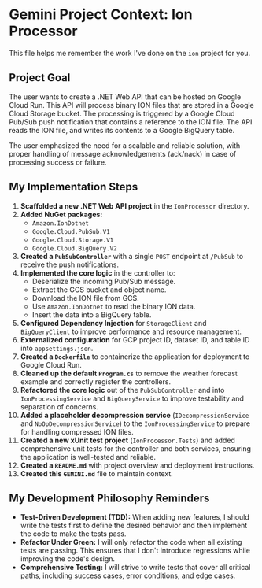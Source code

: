 # Gemini Project Context: Ion Processor

This file helps me remember the work I've done on the `ion` project for you.

## Project Goal

The user wants to create a .NET Web API that can be hosted on Google Cloud Run. This API will process binary ION files that are stored in a Google Cloud Storage bucket. The processing is triggered by a Google Cloud Pub/Sub push notification that contains a reference to the ION file. The API reads the ION file, and writes its contents to a Google BigQuery table.

The user emphasized the need for a scalable and reliable solution, with proper handling of message acknowledgements (ack/nack) in case of processing success or failure.

## My Implementation Steps

1.  **Scaffolded a new .NET Web API project** in the `IonProcessor` directory.
2.  **Added NuGet packages:**
    *   `Amazon.IonDotnet`
    *   `Google.Cloud.PubSub.V1`
    *   `Google.Cloud.Storage.V1`
    *   `Google.Cloud.BigQuery.V2`
3.  **Created a `PubSubController`** with a single `POST` endpoint at `/PubSub` to receive the push notifications.
4.  **Implemented the core logic** in the controller to:
    *   Deserialize the incoming Pub/Sub message.
    *   Extract the GCS bucket and object name.
    *   Download the ION file from GCS.
    *   Use `Amazon.IonDotnet` to read the binary ION data.
    *   Insert the data into a BigQuery table.
5.  **Configured Dependency Injection** for `StorageClient` and `BigQueryClient` to improve performance and resource management.
6.  **Externalized configuration** for GCP project ID, dataset ID, and table ID into `appsettings.json`.
7.  **Created a `Dockerfile`** to containerize the application for deployment to Google Cloud Run.
8.  **Cleaned up the default `Program.cs`** to remove the weather forecast example and correctly register the controllers.
9.  **Refactored the core logic** out of the `PubSubController` and into `IonProcessingService` and `BigQueryService` to improve testability and separation of concerns.
10. **Added a placeholder decompression service** (`IDecompressionService` and `NoOpDecompressionService`) to the `IonProcessingService` to prepare for handling compressed ION files.
11. **Created a new xUnit test project** (`IonProcessor.Tests`) and added comprehensive unit tests for the controller and both services, ensuring the application is well-tested and reliable.
12. **Created a `README.md`** with project overview and deployment instructions.
13. **Created this `GEMINI.md`** file to maintain context.

## My Development Philosophy Reminders

*   **Test-Driven Development (TDD):** When adding new features, I should write the tests first to define the desired behavior and then implement the code to make the tests pass.
*   **Refactor Under Green:** I will only refactor the code when all existing tests are passing. This ensures that I don't introduce regressions while improving the code's design.
*   **Comprehensive Testing:** I will strive to write tests that cover all critical paths, including success cases, error conditions, and edge cases.
